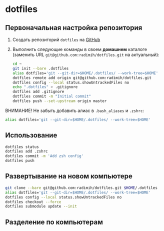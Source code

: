 # dotfiles

## Первоначальная настройка репозитория

1. Создать репозиторий `dotfiles` на [GitHub](https://github.com)

1. Выполнить следующие команды в своем **домашнем** каталоге (заменить URL `git@github.com:radimih/dotfiles.git` на актуальный):
    ```bash
    cd ~
    git init --bare .dotfiles
    alias dotfiles='git --git-dir=$HOME/.dotfiles/ --work-tree=$HOME'
    dotfiles remote add origin git@github.com:radimih/dotfiles.git
    dotfiles config --local status.showUntrackedFiles no
    echo ".dotfiles" > .gitignore
    dotfiles add .gitignore
    dotfiles commit -m "Initial commit"
    dotfiles push --set-upstream origin master
    ```

ВНИМАНИЕ! Не забыть добавить алиас в `.bash_aliases` и `.zshrc`:

```bash
alias dotfiles='git --git-dir=$HOME/.dotfiles/ --work-tree=$HOME'
```

## Использование

```bash
dotfiles status
dotfiles add .zshrc
dotfiles commit -m 'Add zsh config'
dotfiles push
```

## Развертывание на новом компьютере

```bash
git clone --bare git@github.com:radimih/dotfiles.git $HOME/.dotfiles
alias dotfiles='git --git-dir=$HOME/.dotfiles/ --work-tree=$HOME'
dotfiles config --local status.showUntrackedFiles no
dotfiles checkout --force
dotfiles submodule update --init
```

## Разделение по компьютерам
